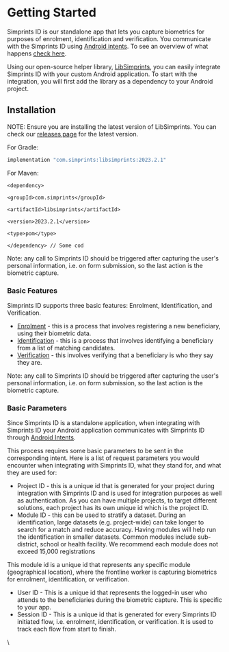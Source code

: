 # Getting Started

Simprints ID is our standalone app that lets you capture biometrics for purposes of enrolment, identification and verification. You communicate with the Simprints ID using [Android intents](https://developer.android.com/guide/components/intents-filters). To see an overview of what happens [check here](./).

Using our open-source helper library, [LibSimprints](https://github.com/Simprints/LibSimprints), you can easily integrate Simprints ID with your custom Android application. To start with the integration, you will first add the library as a dependency to your Android project.

## Installation

NOTE:  Ensure you are installing the latest version of LibSimprints. You can check our [releases page](https://github.com/Simprints/LibSimprints/releases) for the latest version.&#x20;

For Gradle:

```gradle
implementation "com.simprints:libsimprints:2023.2.1"
```

For Maven:

```
<dependency>

<groupId>com.simprints</groupId>

<artifactId>libsimprints</artifactId>

<version>2023.2.1</version>

<type>pom</type>

</dependency> // Some cod
```

Note:  any call to Simprints ID should be triggered after capturing the user's personal information, i.e. on form submission, so the last action is the biometric capture.

### Basic Features

Simprints ID supports three basic features: Enrolment, Identification, and Verification.

* [Enrolment](enrollment.md) - this is a process that involves registering a new beneficiary, using their biometric data.
* [Identification](identification.md) - this is a process that involves identifying a beneficiary from a list of matching candidates.
* [Verification](verification.md) -  this involves verifying that a beneficiary is who they say they are.

Note:  any call to Simprints ID should be triggered after capturing the user's personal information, i.e. on form submission, so the last action is the biometric capture.

### Basic Parameters <a href="#h.p9jskyd3pz3m_l" id="h.p9jskyd3pz3m_l"></a>

Since Simprints ID is a standalone application, when integrating with Simprints ID your Android application communicates with Simprints ID through [Android Intents](https://developer.android.com/guide/components/intents-filters).

This process requires some basic parameters to be sent in the corresponding intent. Here is a list of request parameters you would encounter when integrating with Simprints ID, what they stand for, and what they are used for:

* Project ID  -  this is a unique id that is generated for your project during integration with Simprints ID and is used for integration purposes as well as authentication. As you can have multiple projects, to target different solutions, each project has its own unique id which is the project ID.
* Module ID   -  this can be used to stratify a dataset. During an identification, large datasets (e.g. project-wide) can take longer to search for a match and reduce accuracy. Having modules will help run the identification in smaller datasets. Common modules include sub-district, school or health facility. We recommend each module does not exceed 15,000 registrations

This module id is a unique id that represents any specific module (geographical location), where the frontline worker is capturing biometrics for enrolment, identification, or verification.

* User ID  -  This is a unique id that represents the logged-in user who attends to the beneficiaries during the biometric capture. This is specific to your app.
* Session ID  -  This is a unique id that is generated for every Simprints ID initiated flow, i.e. enrolment, identification, or verification. It is used to track each flow from start to finish.

\
